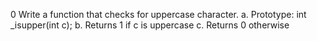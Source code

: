 0 Write a function that checks for uppercase character.
	a. Prototype: int _isupper(int c);
	b. Returns 1 if c is uppercase
	c. Returns 0 otherwise
